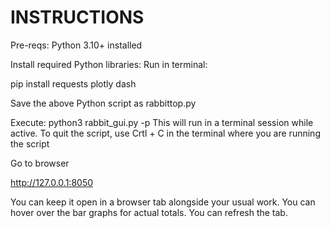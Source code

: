 # INSTRUCTIONS

Pre-reqs: Python 3.10+ installed

Install required Python libraries:
Run in terminal:

pip install requests plotly dash

Save the above Python script as rabbittop.py

Execute:
python3 rabbit_gui.py -p
This will run in a terminal session while active. To quit the script, use Crtl + C in the terminal where you are running the script

Go to browser

http://127.0.0.1:8050

You can keep it open in a browser tab alongside your usual work. You can hover over the bar graphs for actual totals. You can refresh the tab.

